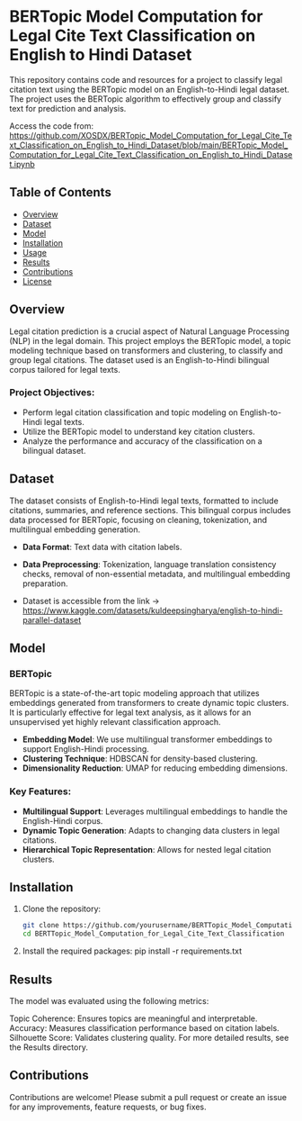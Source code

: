 # BERTopic Model Computation for Legal Cite Text Classification on English to Hindi Dataset

This repository contains code and resources for a project to classify legal citation text using the BERTopic model on an English-to-Hindi legal dataset. The project uses the BERTopic algorithm to effectively group and classify text for prediction and analysis.

Access the code from: https://github.com/XOSDX/BERTopic_Model_Computation_for_Legal_Cite_Text_Classification_on_English_to_Hindi_Dataset/blob/main/BERTopic_Model_Computation_for_Legal_Cite_Text_Classification_on_English_to_Hindi_Dataset.ipynb

## Table of Contents

- [Overview](#overview)
- [Dataset](#dataset)
- [Model](#model)
- [Installation](#installation)
- [Usage](#usage)
- [Results](#results)
- [Contributions](#contributions)
- [License](#license)

## Overview

Legal citation prediction is a crucial aspect of Natural Language Processing (NLP) in the legal domain. This project employs the BERTopic model, a topic modeling technique based on transformers and clustering, to classify and group legal citations. The dataset used is an English-to-Hindi bilingual corpus tailored for legal texts.

### Project Objectives:
- Perform legal citation classification and topic modeling on English-to-Hindi legal texts.
- Utilize the BERTopic model to understand key citation clusters.
- Analyze the performance and accuracy of the classification on a bilingual dataset.

## Dataset

The dataset consists of English-to-Hindi legal texts, formatted to include citations, summaries, and reference sections. This bilingual corpus includes data processed for BERTopic, focusing on cleaning, tokenization, and multilingual embedding generation.

- **Data Format**: Text data with citation labels.
- **Data Preprocessing**: Tokenization, language translation consistency checks, removal of non-essential metadata, and multilingual embedding preparation.

- Dataset is accessible from the link -> https://www.kaggle.com/datasets/kuldeepsingharya/english-to-hindi-parallel-dataset
  
## Model

### BERTopic
BERTopic is a state-of-the-art topic modeling approach that utilizes embeddings generated from transformers to create dynamic topic clusters. It is particularly effective for legal text analysis, as it allows for an unsupervised yet highly relevant classification approach.

- **Embedding Model**: We use multilingual transformer embeddings to support English-Hindi processing.
- **Clustering Technique**: HDBSCAN for density-based clustering.
- **Dimensionality Reduction**: UMAP for reducing embedding dimensions.

### Key Features:
- **Multilingual Support**: Leverages multilingual embeddings to handle the English-Hindi corpus.
- **Dynamic Topic Generation**: Adapts to changing data clusters in legal citations.
- **Hierarchical Topic Representation**: Allows for nested legal citation clusters.

## Installation

1. Clone the repository:
   ```bash
   git clone https://github.com/yourusername/BERTTopic_Model_Computation_for_Legal_Cite_Text_Classification.git
   cd BERTTopic_Model_Computation_for_Legal_Cite_Text_Classification

2. Install the required packages:
   pip install -r requirements.txt

## Results
The model was evaluated using the following metrics:

Topic Coherence: Ensures topics are meaningful and interpretable.
Accuracy: Measures classification performance based on citation labels.
Silhouette Score: Validates clustering quality.
For more detailed results, see the Results directory.

## Contributions
Contributions are welcome! Please submit a pull request or create an issue for any improvements, feature requests, or bug fixes.
